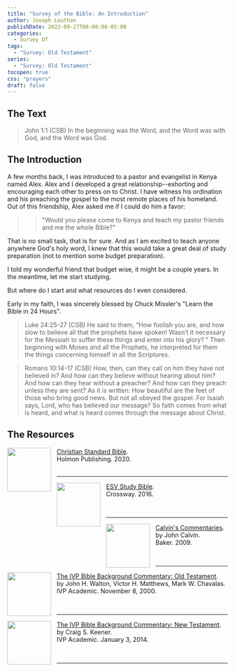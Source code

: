 ```yaml
---
title: "Survey of the Bible: An Introduction"
author: Joseph Louthan
publishDate: 2022-09-27T06:00:00-05:00
categories:
  - Survey OT
tags:
  - "Survey: Old Testament"
series:
  - "Survey: Old Testament"
tocopen: true
css: "prayers"
draft: false
---
```

## The Text

>John 1:1 (CSB) In the beginning was the Word, and the Word was with God, and the Word was God.

## The Introduction

A few months back, I was introduced to a pastor and evangelist in Kenya named Alex. Alex and I developed a great relationship--exhorting and encouraging each other to press on to Christ. I have witness his ordination and his preaching the gospel to the most remote places of his homeland. Out of this friendship, Alex asked me if I could do him a favor:

>>"Would you please come to Kenya and teach my pastor friends and me the whole Bible?"

That is no small task, that is for sure. And as I am excited to teach anyone anywhere God's holy word, I knew that this would take a great deal of study preparation (not to mention some budget preparation).

I told my wonderful friend that budget wise, it might be a couple years. In the meantime, let me start studying.

But where do I start and what resources do I even considered.

Early in my faith, I was sincerely blessed by Chuck Missler's "Learn the Bible in 24 Hours".

>Luke 24:25-27 (CSB) He said to them, “How foolish you are, and how slow to believe all that the prophets have spoken! Wasn’t it necessary for the Messiah to suffer these things and enter into his glory? ” Then beginning with Moses and all the Prophets, he interpreted for them the things concerning himself in all the Scriptures.

>Romans 10:14-17 (CSB) How, then, can they call on him they have not believed in? And how can they believe without hearing about him? And how can they hear without a preacher? And how can they preach unless they are sent? As it is written: How beautiful are the feet of those who bring good news. But not all obeyed the gospel. For Isaiah says, Lord, who has believed our message? So faith comes from what is heard, and what is heard comes through the message about Christ.

## The Resources

[<img src="https://images-na.ssl-images-amazon.com/images/I/91DXb+atXsL.jpg" align="left" width="100" style="padding-right: 10px" />Christian Standard Bible](https://amzn.to/3FbGqbM).  
Holmon Publishing. 2020.  
&nbsp;

___

[<img src="https://images-na.ssl-images-amazon.com/images/I/41nNWgurO3L._SX394_BO1,204,203,200_.jpg" align="left" width="100" style="padding-right: 10px" />ESV Study Bible](https://amzn.to/3FbGs38).  
Crossway. 2016.

&nbsp;

___

[<img src="https://images-na.ssl-images-amazon.com/images/I/41mjq2lbVJL._SX330_BO1,204,203,200_.jpg" align="left" width="100" style="padding-right: 10px" />Calvin's Commentaries](https://www.olivetree.com/store/product.php?productid=17517).  
by John Calvin.  
Baker. 2009.

&nbsp;

___

[<img src="https://images-na.ssl-images-amazon.com/images/I/81zVfwcJuEL.jpg" align="left" width="100" style="padding-right: 10px" />The IVP Bible Background Commentary: Old Testament](https://www.amazon.com/gp/product/0830814191/ref=ppx_yo_dt_b_search_asin_title?ie=UTF8&psc=1).  
by John H. Walton, Victor H. Matthews, Mark W. Chavalas.  
IVP Academic. November 8, 2000.

&nbsp;

___

[<img src="https://images-na.ssl-images-amazon.com/images/I/81a-Z-PCV0L.jpg" align="left" width="100" style="padding-right: 10px" />The IVP Bible Background Commentary: New Testament](https://www.amazon.com/gp/product/0830824782/ref=ppx_yo_dt_b_search_asin_title?ie=UTF8&psc=1).  
by Craig S. Keener.  
IVP Academic. January 3, 2014.

&nbsp;

___

